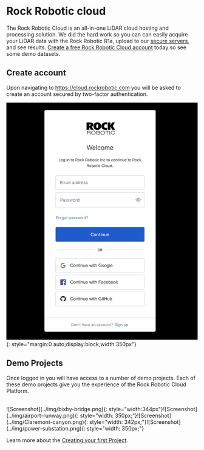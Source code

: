 # Rock Robotic cloud

The Rock Robotic Cloud is an all-in-one LiDAR cloud hosting and processing solution. We did the hard work so you can can easily acquire your LiDAR data with the Rock Robotic R1a, upload to our [secure servers](https://www.rockrobotic.com/platform-and-data-security), and see results. [Create a free Rock Robotic Cloud account](https://cloud.rockrobotic.com) today so see some demo datasets.

## Create account

Upon navigating to https://cloud.rockrobotic.com you will be asked to create an account secured by two-factor authentication.

![Screenshot](../img/2fa.png){: style="margin:0 auto;display:block;width:350px"}

## Demo Projects

Once logged in you will have access to a number of demo projects. Each of these demo projects give you the experience of the Rock Robotic Cloud Platform.

<br/>
![Screenshot](../img/bixby-bridge.png){: style="width:344px"}![Screenshot](../img/airport-runway.png){: style="width: 350px;"}![Screenshot](../img/Claremont-canyon.png){: style="width: 342px;"}![Screenshot](../img/power-substation.png){: style="width: 350px;"}

Learn more about the [Creating your first Project](project.md).

